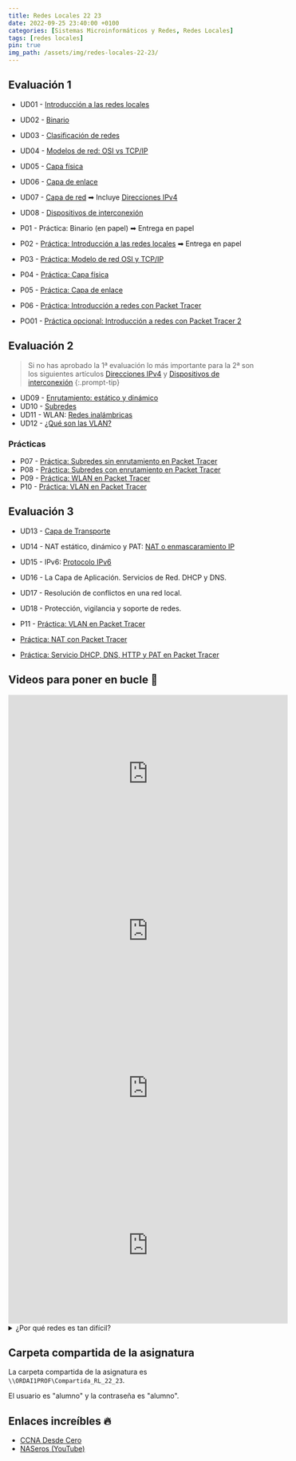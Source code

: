 ```yaml
---
title: Redes Locales 22 23
date: 2022-09-25 23:40:00 +0100
categories: [Sistemas Microinformáticos y Redes, Redes Locales]
tags: [redes locales]
pin: true
img_path: /assets/img/redes-locales-22-23/
---
```


## Evaluación 1

- UD01 - [Introducción a las redes locales](/posts/introduccion-redes-locales/)
- UD02 - [Binario](/posts/binario/)
- UD03 - [Clasificación de redes](/posts/clasificacion-de-redes/)
- UD04 - [Modelos de red: OSI vs TCP/IP](/posts/modelos-red-osi-vs-tcp-ip/)
- UD05 - [Capa física](/posts/capa-fisica/)
- UD06 - [Capa de enlace](/posts/capa-enlace/)
- UD07 - [Capa de red](/posts/capa-red/) ➡ Incluye [Direcciones IPv4](/posts/direcciones-ipv4/)
- UD08 - [Dispositivos de interconexión](/posts/dispositivos-especificos-de-la-red-local/)

- P01 - Práctica: Binario (en papel) ➡ Entrega en papel
- P02 - [Práctica: Introducción a las redes locales](/posts/practica-introduccion-redes-locales/) ➡ Entrega en papel
- P03 - [Práctica: Modelo de red OSI y TCP/IP](/posts/practica-modelos-red-osi-vs-tcp-ip)
- P04 - [Práctica: Capa física](/posts/practica-capa-fisica/)
- P05 - [Práctica: Capa de enlace](/posts/practica-capa-enlace/)
- P06 - [Práctica: Introducción a redes con Packet Tracer](/posts/practica-introduccion-packet-tracer/)

- PO01 - [Práctica opcional: Introducción a redes con Packet Tracer 2](/posts/practica-opcional-introduccion-packet-tracer-2)

## Evaluación 2

> Si no has aprobado la 1ª evaluación lo más importante para la 2ª son los siguientes artículos [Direcciones IPv4](/posts/direcciones-ipv4/) y [Dispositivos de interconexión](/posts/dispositivos-especificos-de-la-red-local/)
{:.prompt-tip}

- UD09 - [Enrutamiento: estático y dinámico](/posts/enrutamiento/)
- UD10 - [Subredes](/posts/subredes/)
- UD11 - WLAN: [Redes inalámbricas](/posts/redes-inalambricas/)
- UD12 - [¿Qué son las VLAN?](/posts/vlan/)

### Prácticas

- P07 - [Práctica: Subredes sin enrutamiento en Packet Tracer](/posts/practica-packet-tracer-red-estatica/)
- P08 - [Práctica: Subredes con enrutamiento en Packet Tracer](/posts/practica-enrutamiento-con-packet-tracer/)
- P09 - [Práctica: WLAN en Packet Tracer](/posts/practica-wlan-packet-tracer/)
- P10 - [Práctica: VLAN en Packet Tracer](/posts/practica-vlan-packet-tracer/)

## Evaluación 3

- UD13 - [Capa de Transporte](/posts/capa-transporte)
- UD14 - NAT estático, dinámico y PAT: [NAT o enmascaramiento IP](/posts/nat/)
- UD15 - IPv6: [Protocolo IPv6](/posts/protocolo-ipv6/)
- UD16 - La Capa de Aplicación. Servicios de Red. DHCP y DNS.
- UD17 - Resolución de conflictos en una red local.
- UD18 - Protección, vigilancia y soporte de redes.

- P11 - [Práctica: VLAN en Packet Tracer](/posts/practica-vlan-packet-tracer/)
- [Práctica: NAT con Packet Tracer](/posts/practica-nat-packet-tracer)
- [Práctica: Servicio DHCP, DNS, HTTP y PAT en Packet Tracer](/posts/practica-servicio-dhcp-dns-http-pat-packet-tracer/)

## Videos para poner en bucle 🔁

<iframe width="560" height="315" src="https://www.youtube.com/embed/gVUE2IDwWA0" title="YouTube video player" frameborder="0" allow="accelerometer; autoplay; clipboard-write; encrypted-media; gyroscope; picture-in-picture" allowfullscreen></iframe>

<iframe width="560" height="315" src="https://www.youtube.com/embed/HeZWcZmrQUY" title="YouTube video player" frameborder="0" allow="accelerometer; autoplay; clipboard-write; encrypted-media; gyroscope; picture-in-picture" allowfullscreen></iframe>

<iframe width="560" height="315" src="https://www.youtube.com/embed/iNh-62Mf0O4" title="YouTube video player" frameborder="0" allow="accelerometer; autoplay; clipboard-write; encrypted-media; gyroscope; picture-in-picture" allowfullscreen></iframe>

<iframe width="560" height="315" src="https://www.youtube.com/embed/4-ai8jlzcVo" title="YouTube video player" frameborder="0" allow="accelerometer; autoplay; clipboard-write; encrypted-media; gyroscope; picture-in-picture; web-share" allowfullscreen></iframe>

<details class="card mb-2">
  <summary class="card-header question">¿Por qué redes es tan difícil?</summary>
  <div class="card-body" markdown="1">

![Es tan difícil](memeCrying.jpg)

<!-- Comentario para que no se descuajeringue la cosa -->
  </div>
</details>

## Carpeta compartida de la asignatura

La carpeta compartida de la asignatura es `\\ORDAI1PROF\Compartida_RL_22_23`.

El usuario es "alumno" y la contraseña es "alumno".

## Enlaces increíbles 🔥

- [CCNA Desde Cero](https://ccnadesdecero.com/)
- [NASeros (YouTube)](https://www.youtube.com/c/Naseros)